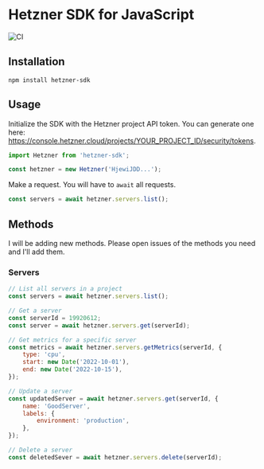 # Hetzner SDK for JavaScript
![CI](https://github.com/itaibo/hetzner-sdk/actions/workflows/ci.yml/badge.svg)

## Installation
```
npm install hetzner-sdk
```

## Usage
Initialize the SDK with the Hetzner project API token. You can generate one here: https://console.hetzner.cloud/projects/YOUR_PROJECT_ID/security/tokens.

```js
import Hetzner from 'hetzner-sdk';

const hetzner = new Hetzner('HjewiJDD...');
```

Make a request. You will have to `await` all requests.

```js
const servers = await hetzner.servers.list();
```

## Methods
I will be adding new methods. Please open issues of the methods you need and I'll add them.

### Servers
```js
// List all servers in a project
const servers = await hetzner.servers.list();

// Get a server
const serverId = 19920612;
const server = await hetzner.servers.get(serverId);

// Get metrics for a specific server
const metrics = await hetzner.servers.getMetrics(serverId, {
	type: 'cpu',
	start: new Date('2022-10-01'),
	end: new Date('2022-10-15'),
});

// Update a server
const updatedServer = await hetzner.servers.get(serverId, {
	name: 'GoodServer',
	labels: {
		environment: 'production',	
	},
});

// Delete a server
const deletedSever = await hetzner.servers.delete(serverId);
```
